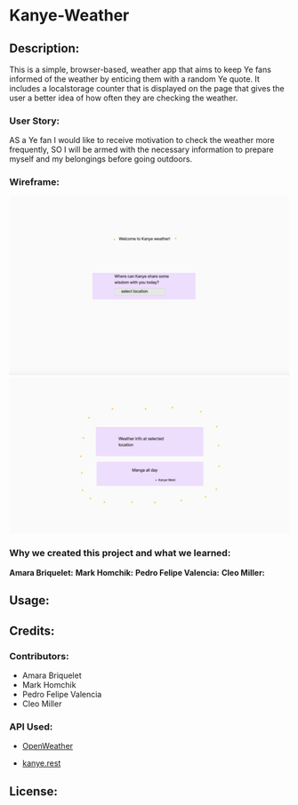 # Kanye-Weather

## Description:

This is a simple, browser-based, weather app that aims to keep Ye fans informed of the weather by enticing them with a random Ye quote. It includes a localstorage counter that is displayed on the page that gives the user a better idea of how often they are checking the weather. 

### User Story:

AS a Ye fan I would like to receive motivation to check the weather more frequently,
SO I will be armed with the necessary information to prepare myself and my belongings before going outdoors.

### Wireframe:

![Kanye Weather img 1](./assets/images/Kanye%20wirefraame%20pg1.png)
![Kanye Weather img 2](./assets/images/Kanye%20wireframe%20pg2.png)

### Why we created this project and what we learned:  
**Amara Briquelet:**
**Mark Homchik:**
**Pedro Felipe Valencia:**
**Cleo Miller:**

## Usage:

## Credits:

### Contributors:

- Amara Briquelet
- Mark Homchik
- Pedro Felipe Valencia 
- Cleo Miller

### API Used:

- [OpenWeather](https://openweathermap.org/forecast5#geo5)

- [kanye.rest](https://kanye.rest/)

## License:



